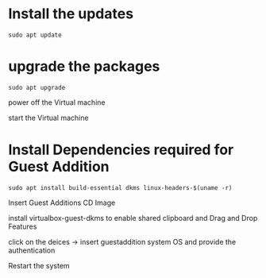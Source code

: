 # Install the updates
```
sudo apt update
```

# upgrade the packages
```
sudo apt upgrade
```
power off the Virtual machine

start the Virtual machine

# Install Dependencies required for Guest Addition
```
sudo apt install build-essential dkms linux-headers-$(uname -r)
```
Insert Guest Additions CD Image

install virtualbox-guest-dkms to enable shared clipboard and Drag and Drop Features

click on the deices -> insert guestaddition system OS and provide the authentication

Restart the system 
